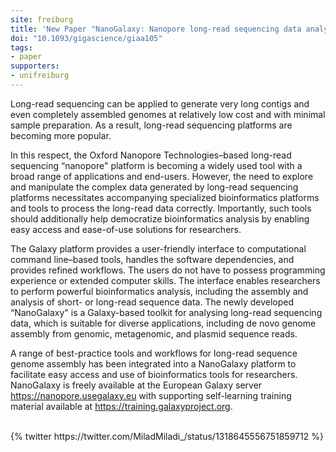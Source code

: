 ```yaml
---
site: freiburg
title: 'New Paper "NanoGalaxy: Nanopore long-read sequencing data analysis in Galaxy"'
doi: "10.1093/gigascience/giaa105"
tags:
- paper
supporters:
- unifreiburg
---
```


Long-read sequencing can be applied to generate very long contigs and even completely assembled genomes at relatively low cost and with minimal sample preparation. As a result, long-read sequencing platforms are becoming more popular. 

In this respect, the Oxford Nanopore Technologies–based long-read sequencing “nanopore" platform is becoming a widely used tool with a broad range of applications and end-users. However, the need to explore and manipulate the complex data generated by long-read sequencing platforms necessitates accompanying specialized bioinformatics platforms and tools to process the long-read data correctly. Importantly, such tools should additionally help democratize bioinformatics analysis by enabling easy access and ease-of-use solutions for researchers.

The Galaxy platform provides a user-friendly interface to computational command line–based tools, handles the software dependencies, and provides refined workflows. The users do not have to possess programming experience or extended computer skills. The interface enables researchers to perform powerful bioinformatics analysis, including the assembly and analysis of short- or long-read sequence data. The newly developed “NanoGalaxy" is a Galaxy-based toolkit for analysing long-read sequencing data, which is suitable for diverse applications, including de novo genome assembly from genomic, metagenomic, and plasmid sequence reads.

A range of best-practice tools and workflows for long-read sequence genome assembly has been integrated into a NanoGalaxy platform to facilitate easy access and use of bioinformatics tools for researchers. NanoGalaxy is freely available at the European Galaxy server https://nanopore.usegalaxy.eu with supporting self-learning training material available at https://training.galaxyproject.org.

<br>
{% twitter https://twitter.com/MiladMiladi_/status/1318645556751859712 %}

